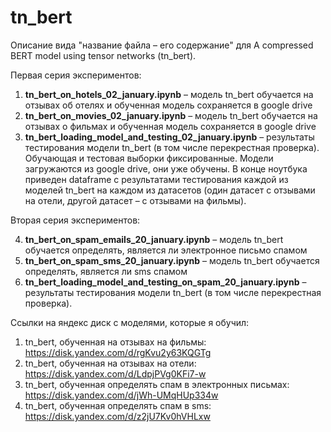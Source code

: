# tn_bert

Описание вида "название файла – его содержание" для 
A compressed BERT model using tensor networks
(tn_bert).

Первая серия экспериментов:

1) **tn_bert_on_hotels_02_january.ipynb**
– модель tn_bert обучается на отзывах об отелях и
обученная модель сохраняется в google drive
2) **tn_bert_on_movies_02_january.ipynb**
– модель tn_bert обучается на отзывах о фильмах и 
обученная модель сохраняется в google drive
3) **tn_bert_loading_model_and_testing_02_january.ipynb**
– результаты тестирования модели tn_bert
(в том числе перекрестная проверка). Обучающая и тестовая
выборки фиксированные.
Модели загружаются из google drive, они уже обучены.
В конце ноутбука приведен dataframe
с результатами тестирования каждой из моделей tn_bert
на каждом из датасетов (один датасет с отзывами на отели, 
другой датасет – с отзывами на фильмы).

Вторая серия экспериментов:

4) **tn_bert_on_spam_emails_20_january.ipynb** – модель tn_bert
обучается определять, является ли электронное письмо спамом
5) **tn_bert_on_spam_sms_20_january.ipynb** – 
модель tn_bert обучается определять, является ли sms спамом
6) **tn_bert_loading_model_and_testing_on_spam_20_january.ipynb** –
результаты тестирования модели tn_bert
(в том числе перекрестная проверка).


Ссылки на яндекс диск с моделями, которые я обучил:
1) tn_bert, обученная на отзывах на фильмы:
https://disk.yandex.com/d/rgKvu2y63KQGTg
2) tn_bert, обученная на отзывах на отели:
https://disk.yandex.com/d/LdpjPVg0KFi7-w
3) tn_bert, обученная определять спам в электронных письмах:
https://disk.yandex.com/d/jWh-UMqHUp334w
4) tn_bert, обученная определять спам в sms:
https://disk.yandex.com/d/z2jU7Kv0hVHLxw